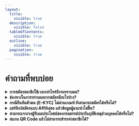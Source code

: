 ```yaml
---
layout:
  title:
    visible: true
  description:
    visible: false
  tableOfContents:
    visible: true
  outline:
    visible: true
  pagination:
    visible: true
---
```


# คำถามที่พบบ่อย

<details>

<summary><strong>การสมัครสมาชิกใช้เวลาเท่าไหร่ถึงจะทราบผล?</strong></summary>

ใช้เวลาเทียบเท่ากับการสมัครแบบปกติที่สาขา (ในเวลาทำการ)

</details>

<details>

<summary><strong>ช่องทางในการทราบผลการสมัครมีอะไรบ้าง?</strong></summary>

คุณจะได้รับผลการสมัครผ่าน **SMS** ที่ส่งไปยังหมายเลขโทรศัพท์ที่ใช้ลงทะเบียนไว้

</details>

<details>

<summary><strong>กรณียืนยันตัวตน (E-KYC) ไม่ผ่านเกณฑ์ ยังสามารถสมัครได้หรือไม่?</strong></summary>

ได้ แม้ผลการยืนยันตัวตน (E-KYC) จะไม่ผ่านเกณฑ์ ระบบจะส่งข้อมูลของคุณไปยังเจ้าหน้าที่เพื่อทำการตรวจสอบและพิจารณาอนุมัติอีกครั้ง

</details>

<details>

<summary><strong>แชร์ลิงก์สมัครแบบ Affiliate แล้วข้อมูลผู้แนะนำไม่ขึ้น?</strong></summary>

สาเหตุอาจเกิดจาก **สถานะ Affiliate ของผู้แนะนำหมดอายุ** กรุณาต่ออายุสมาชิกก่อนเพื่อให้ข้อมูลผู้แนะนำแสดงผลตามปกติ ระบบจะอัปเดตและสามารถใช้งานได้ในวันถัดไป

</details>

<details>

<summary><strong>สามารถเจาะจงผู้รับผลประโยชน์ของกรมธรรม์ประกันอุบัติเหตุส่วนบุคคลได้หรือไม่?</strong></summary>

ไม่ได้ กรมธรรม์จะกำหนดผู้รับผลประโยชน์เป็น **ทายาทโดยธรรม** เพื่อความสะดวกและรวดเร็ว ซึ่งมีผลทางกฎหมายอยู่แล้ว

</details>

<details>

<summary><strong>สแกน QR Code แล้วไม่สามารถชำระค่าสมาชิกได้?</strong></summary>

QR Code อาจหมดอายุ ให้เข้าสู่ระบบเพื่อสร้าง QR Code ใหม่ที่ [**ag.724.co.th/srikrung**](https://ag.724.co.th/srikrung)

</details>